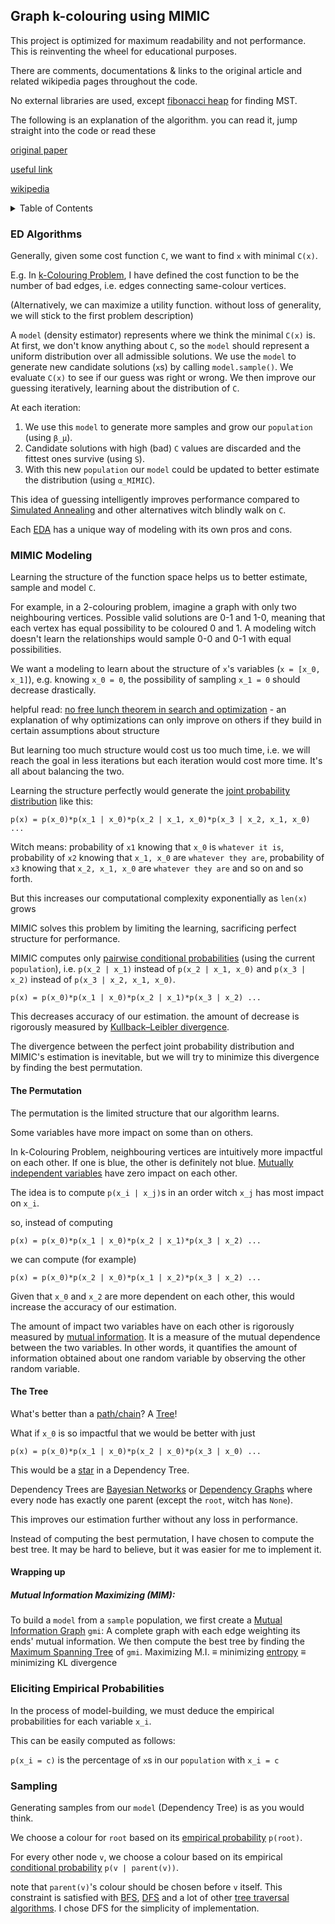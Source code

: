 ## Graph k-colouring using MIMIC

This project is optimized for maximum readability and not performance.
This is reinventing the wheel for educational purposes.

There are comments, documentations & links to the original article and related wikipedia pages throughout the code.

No external libraries are used, except [fibonacci heap](https://pypi.org/project/fibheap/) for finding MST.

The following is an explanation of the algorithm. you can read it, jump straight into the code or read these

[original paper](https://www.semanticscholar.org/paper/MIMIC%3A-Finding-Optima-by-Estimating-Probability-Bonet-Isbell/5c0cdedfaaf35c2938ffdd76fe0e67185a3afaec)

[useful link](https://www.swyx.io/unsupervised-learning-randomized-optimization-4c1i)

[wikipedia](https://en.wikipedia.org/wiki/Estimation_of_distribution_algorithm#Mutual_information_maximizing_input_clustering_(MIMIC))

<details>
  <summary>Table of Contents</summary>
  <ol>
    <li>
      <a href="#ed-algorithms">ED Algorithms</a>
    </li>
    <li>
      <a href="#mimic-modeling">MIMIC's Modeling</a>
      <ul>
        <li><a href="#the-permutation">The Permutation</a></li>
        <li><a href="#the-tree">The Tree</a></li>
        <li><a href="#wrapping-up">Wrapping up</a></li>
      </ul>
    </li>
    <li>
      <a href="#eliciting-empirical-probabilities">Eliciting Empirical Probabilities</a>
    </li>
    <li>
      <a href="#sampling">Sampling</a>
    </li>
  </ol>
</details>

### ED Algorithms

Generally, given some cost function `C`, we want to find `x` with minimal `C(x)`.

E.g. In [k-Colouring Problem](https://en.wikipedia.org/wiki/Graph_coloring#Vertex_coloring),
I have defined the cost function to be the number of bad edges,
i.e. edges connecting same-colour vertices.

(Alternatively, we can maximize a utility function. without loss of generality, we will stick to the first problem description)

A `model` (density estimator) represents where we think the minimal `C(x)` is.
At first, we don't know anything about `C`, so the `model` should represent a uniform distribution over all admissible solutions.
We use the `model` to generate new candidate solutions (`x`s) by calling `model.sample()`.
We evaluate `C(x)` to see if our guess was right or wrong.
We then improve our guessing iteratively, learning about the distribution of `C`.

At each iteration:
1. We use this `model` to generate more samples and grow our `population` (using `β_μ`).
2. Candidate solutions with high (bad) `C` values are discarded and the fittest ones survive (using `S`).
3. With this new `population` our `model` could be updated to better estimate the distribution (using `α_MIMIC`).

This idea of guessing intelligently improves performance compared to [Simulated Annealing](https://en.wikipedia.org/wiki/Simulated_annealing)
and other alternatives witch blindly walk on `C`.

Each [EDA](https://en.wikipedia.org/wiki/Estimation_of_distribution_algorithm) has a unique way of modeling
with its own pros and cons.

### MIMIC Modeling

Learning the structure of the function space helps us to better estimate, sample and model `C`.

For example, in a 2-colouring problem, imagine a graph with only two neighbouring vertices.
Possible valid solutions are 0-1 and 1-0, meaning that each vertex has equal possibility to be coloured 0 and 1.
A modeling witch doesn't learn the relationships would sample 0-0 and 0-1 with equal possibilities. 

We want a modeling to learn about the structure of `x`'s variables (`x = [x_0, x_1]`),
e.g. knowing `x_0 = 0`, the possibility of sampling `x_1 = 0` should decrease drastically.

helpful read: [no free lunch theorem in search and optimization](https://en.wikipedia.org/wiki/No_free_lunch_in_search_and_optimization) -
an explanation of why optimizations can only improve on others if they build in certain assumptions about structure

But learning too much structure would cost us too much time,
i.e. we will reach the goal in less iterations but each iteration would cost more time.
It's all about balancing the two.

Learning the structure perfectly would generate the [joint probability distribution](https://en.wikipedia.org/wiki/Joint_probability_distribution)
like this:
```text
p(x) = p(x_0)*p(x_1 | x_0)*p(x_2 | x_1, x_0)*p(x_3 | x_2, x_1, x_0) ...
```
Witch means: probability of `x1` knowing that `x_0` is `whatever it is`,
probability of `x2` knowing that `x_1, x_0` are `whatever they are`,
probability of `x3` knowing that `x_2, x_1, x_0` are `whatever they are`
and so on and so forth.

But this increases our computational complexity exponentially as `len(x)` grows

MIMIC solves this problem by limiting the learning, sacrificing perfect structure for performance.

MIMIC computes only [pairwise conditional probabilities](https://en.wikipedia.org/wiki/Conditional_dependence)
(using the current `population`),
i.e. `p(x_2 | x_1)` instead of `p(x_2 | x_1, x_0)` and `p(x_3 | x_2)` instead of `p(x_3 | x_2, x_1, x_0)`.
```text
p(x) = p(x_0)*p(x_1 | x_0)*p(x_2 | x_1)*p(x_3 | x_2) ...
```
This decreases accuracy of our estimation. the amount of decrease is rigorously measured by
[Kullback–Leibler divergence](https://en.wikipedia.org/wiki/Kullback%E2%80%93Leibler_divergence).

The divergence between the perfect joint probability distribution and MIMIC's estimation is inevitable,
but we will try to minimize this divergence by finding the best permutation.

#### The Permutation

The permutation is the limited structure that our algorithm learns.

Some variables have more impact on some than on others.

In k-Colouring Problem, neighbouring vertices are intuitively more impactful on each other.
If one is blue, the other is definitely not blue.
[Mutually independent variables](https://en.wikipedia.org/wiki/Independence_(probability_theory))
have zero impact on each other.

The idea is to compute `p(x_i | x_j)`s in an order witch `x_j` has most impact on `x_i`.

so, instead of computing
```text
p(x) = p(x_0)*p(x_1 | x_0)*p(x_2 | x_1)*p(x_3 | x_2) ...
```
we can compute (for example)
```text
p(x) = p(x_0)*p(x_2 | x_0)*p(x_1 | x_2)*p(x_3 | x_2) ...
```
Given that `x_0` and `x_2` are more dependent on each other,
this would increase the accuracy of our estimation.

The amount of impact two variables have on each other is rigorously measured by
[mutual information](https://en.wikipedia.org/wiki/Mutual_information).
It is a measure of the mutual dependence between the two variables.
In other words, it quantifies the amount of information obtained about one random variable by observing the other random variable.

#### The Tree

What's better than a [path/chain](https://en.wikipedia.org/wiki/Path_(graph_theory))?
A [Tree](https://en.wikipedia.org/wiki/Tree_(graph_theory))!

What if `x_0` is so impactful that we would be better with just
```text
p(x) = p(x_0)*p(x_1 | x_0)*p(x_2 | x_0)*p(x_3 | x_0) ...
```
This would be a [star](https://en.wikipedia.org/wiki/Star_(graph_theory)) in a Dependency Tree.

Dependency Trees are [Bayesian Networks](https://en.wikipedia.org/wiki/Bayesian_network)
or [Dependency Graphs](https://en.wikipedia.org/wiki/Dependency_graph)
where every node has exactly one parent (except the `root`, witch has `None`).

This improves our estimation further without any loss in performance.

Instead of computing the best permutation, I have chosen to compute the best tree.
It may be hard to believe, but it was easier for me to implement it.

#### Wrapping up

##### Mutual Information Maximizing (MIM):

To build a `model` from a `sample` population,
we first create a [Mutual Information Graph](https://en.m.wikipedia.org/wiki/Graphical_model) `gmi`:
A complete graph with each edge weighting its ends' mutual information.
We then compute the best tree by finding the [Maximum Spanning Tree](https://en.wikipedia.org/wiki/Minimum_spanning_tree) of `gmi`.
Maximizing M.I. ≡ minimizing [entropy](https://en.wikipedia.org/wiki/Entropy_estimation) ≡ minimizing KL divergence

### Eliciting Empirical Probabilities

In the process of model-building, we must deduce the empirical probabilities for each variable `x_i`.

This can be easily computed as follows:

`p(x_i = c)` is the percentage of `x`s in our `population` with `x_i = c`


### Sampling

Generating samples from our `model` (Dependency Tree) is as you would think.

We choose a colour for `root` based on its [empirical probability](https://en.wikipedia.org/wiki/Empirical_probability) `p(root)`.

For every other node `v`, we choose a colour based on its empirical [conditional probability](https://en.wikipedia.org/wiki/Conditional_probability) `p(v | parent(v))`.

note that `parent(v)`'s colour should be chosen before `v` itself.
This constraint is satisfied with
[BFS](https://en.wikipedia.org/wiki/Breadth-first_search),
[DFS](https://en.wikipedia.org/wiki/Depth-first_search)
and a lot of other [tree traversal algorithms](https://en.wikipedia.org/wiki/Tree_traversal).
I chose DFS for the simplicity of implementation.